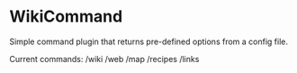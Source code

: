 # WikiCommand
 Simple command plugin that returns pre-defined options from a config file.
 
 Current commands:
 /wiki
 /web
 /map
 /recipes
 /links
